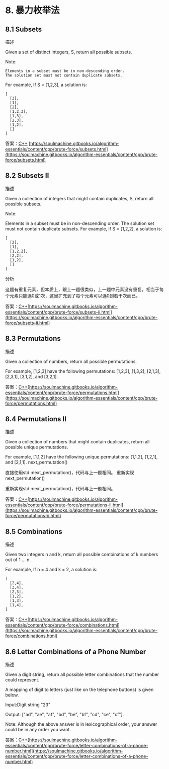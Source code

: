 # 8. 暴力枚举法
## 8.1 Subsets
描述

Given a set of distinct integers, S, return all possible subsets.

Note:

    Elements in a subset must be in non-descending order.
    The solution set must not contain duplicate subsets.

For example, If S = [1,2,3], a solution is:

``` cpp-objdump
[
  [3],
  [1],
  [2],
  [1,2,3],
  [1,3],
  [2,3],
  [1,2],
  []
]
```
答案：[C++](code/8.1.hpp) [https://soulmachine.gitbooks.io/algorithm-essentials/content/cpp/brute-force/subsets.html](https://soulmachine.gitbooks.io/algorithm-essentials/content/cpp/brute-force/subsets.html)

## 8.2 Subsets II
描述

Given a collection of integers that might contain duplicates, S, return all possible subsets.

Note:

Elements in a subset must be in non-descending order. The solution set must not contain duplicate subsets. For example, If S = [1,2,2], a solution is:

``` cpp-objdump
[
  [2],
  [1],
  [1,2,2],
  [2,2],
  [1,2],
  []
]
```

分析

这题有重复元素，但本质上，跟上一题很类似，上一题中元素没有重复，相当于每个元素只能选0或1次，这里扩充到了每个元素可以选0到若干次而已。

答案：[C++](code/8.2.hpp)[https://soulmachine.gitbooks.io/algorithm-essentials/content/cpp/brute-force/subsets-ii.html](https://soulmachine.gitbooks.io/algorithm-essentials/content/cpp/brute-force/subsets-ii.html)

## 8.3 Permutations
描述

Given a collection of numbers, return all possible permutations.

For example, [1,2,3] have the following permutations: [1,2,3], [1,3,2], [2,1,3], [2,3,1], [3,1,2], and [3,2,1].

答案：[C++](code/8.3.hpp)[https://soulmachine.gitbooks.io/algorithm-essentials/content/cpp/brute-force/permutations.html](https://soulmachine.gitbooks.io/algorithm-essentials/content/cpp/brute-force/permutations.html)

## 8.4 Permutations II
描述

Given a collection of numbers that might contain duplicates, return all possible unique permutations.

For example, [1,1,2] have the following unique permutations: [1,1,2], [1,2,1], and [2,1,1].
next_permutation()

直接使用std::next_permutation()，代码与上一题相同。
重新实现next_permutation()

重新实现std::next_permutation()，代码与上一题相同。

答案：[C++](code/8.4.hpp)[https://soulmachine.gitbooks.io/algorithm-essentials/content/cpp/brute-force/permutations-ii.html](https://soulmachine.gitbooks.io/algorithm-essentials/content/cpp/brute-force/permutations-ii.html)

## 8.5 Combinations
描述

Given two integers n and k, return all possible combinations of k numbers out of 1 ... n.

For example, If n = 4 and k = 2, a solution is:

``` cpp-objdump
[
  [2,4],
  [3,4],
  [2,3],
  [1,2],
  [1,3],
  [1,4],
]
```

答案：[C++](code/8.5.hpp)[https://soulmachine.gitbooks.io/algorithm-essentials/content/cpp/brute-force/combinations.html](https://soulmachine.gitbooks.io/algorithm-essentials/content/cpp/brute-force/combinations.html)

## 8.6 Letter Combinations of a Phone Number
描述

Given a digit string, return all possible letter combinations that the number could represent.

A mapping of digit to letters (just like on the telephone buttons) is given below.

Input:Digit string "23"

Output: ["ad", "ae", "af", "bd", "be", "bf", "cd", "ce", "cf"].

Note: Although the above answer is in lexicographical order, your answer could be in any order you want.

答案：[C++](code/8.6.hpp)[https://soulmachine.gitbooks.io/algorithm-essentials/content/cpp/brute-force/letter-combinations-of-a-phone-number.html](https://soulmachine.gitbooks.io/algorithm-essentials/content/cpp/brute-force/letter-combinations-of-a-phone-number.html)
